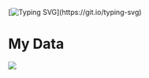 
[![Typing SVG](https://readme-typing-svg.demolab.com?font=Alkatra&weight=500&size=45&duration=3500&pause=3&color=b7eb34&center=false&vCenter=false&multiline=true&repeat=true&width=1000&height=100&lines=Explore+my+Github+collection!)](https://git.io/typing-svg)

# My Data
<a href="https://github.com/ChickenEgg09" target="_blank"><img src="https://img.shields.io/badge/github-181717?style=plastic&logo=Github&logoColor=FFFFFF"/></a>
<br>
